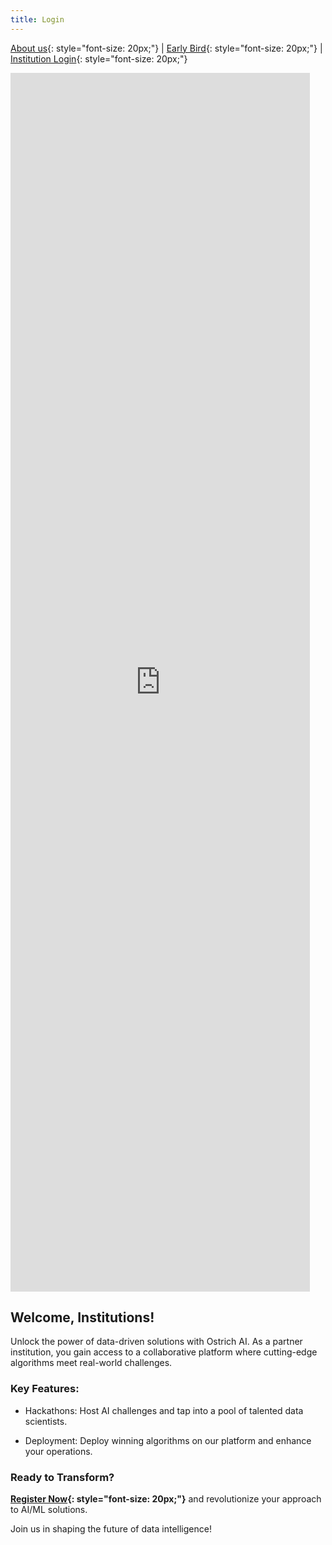 ```yaml
---
title: Login
---
```


[About us](/index.md){: style="font-size: 20px;"} | [Early Bird](/register.md){: style="font-size: 20px;"} | [Institution Login](/login.md){: style="font-size: 20px;"}

<iframe width="95%" height="50%" src="https://www.youtube.com/embed/PSqOqgNhroo" frameborder="0" allow="autoplay; encrypted-media" allowfullscreen></iframe>
<br>

## Welcome, Institutions!

Unlock the power of data-driven solutions with Ostrich AI. As a partner institution, you gain access to a collaborative platform where cutting-edge algorithms meet real-world challenges.

### Key Features:

- Hackathons: Host AI challenges and tap into a pool of talented data scientists.

- Deployment: Deploy winning algorithms on our platform and enhance your operations.

### Ready to Transform?

**[Register Now](https://ostrich.thedatascienceguy.online/banks){: style="font-size: 20px;"}** and revolutionize your approach to AI/ML solutions.

Join us in shaping the future of data intelligence! 
